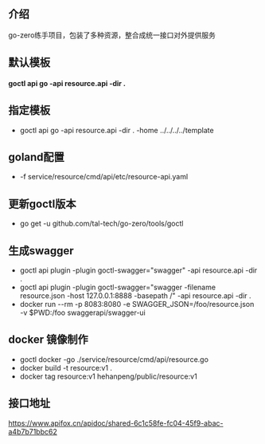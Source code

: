 ## 介绍
go-zero练手项目，包装了多种资源，整合成统一接口对外提供服务
## 默认模板
#### goctl api go -api resource.api -dir .
## 指定模板
- goctl api go -api resource.api -dir . -home ../../../../template
## goland配置
- -f service/resource/cmd/api/etc/resource-api.yaml
## 更新goctl版本
- go get -u github.com/tal-tech/go-zero/tools/goctl
## 生成swagger
- goctl api plugin -plugin goctl-swagger="swagger" -api resource.api -dir .
- goctl api plugin -plugin goctl-swagger="swagger -filename resource.json -host 127.0.0.1:8888 -basepath /" -api resource.api -dir .
- docker run --rm -p 8083:8080 -e SWAGGER_JSON=/foo/resource.json -v $PWD:/foo swaggerapi/swagger-ui
## docker 镜像制作
- goctl docker -go ./service/resource/cmd/api/resource.go
- docker build -t resource:v1 .
- docker tag resource:v1 hehanpeng/public/resource:v1
## 接口地址
https://www.apifox.cn/apidoc/shared-6c1c58fe-fc04-45f9-abac-a4b7b71bbc62